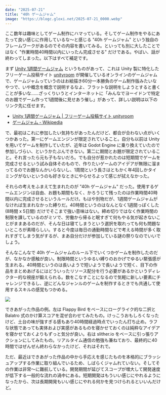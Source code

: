 ```yaml
---
date: "2025-07-21"
title: "40h ゲームジャム"
image: "https://blogc.gloxi.net/2025-07-21_0000.webp"
---
```


ここ数年は趣味としてゲーム制作にハマっている。そしてゲーム制作をやるにあたって良い感じに作用しているな～と感じる "40h ゲームジャム" という独自のフレームワークがあるのでその内容を書いてみる。といっても別に大したことではなく "作業時間40時間以内にいったん完成させる" だけである。やばい、話が終わってしまった。以下はすべて補足です。

まず [Unity 1週間ゲームジャム](https://unityroom.com/unity1weeks) というものがあって、これは Unity 製に特化したフリーゲーム投稿サイト [unityroom](https://unityroom.com/) が開催しているオンラインのゲームジャムで、ゲームジャムっていうのはお絵描き60分一本勝負のゲーム制作版みたいなやつで、いや概念を概念で説明するなよ、フラットな説明をしようとすると書くことが多いな……ざっくりいうとインターネットに「みんなでヨーイドンで特定のお題でゲーム作って1週間後に見せあう催し」があって、詳しい説明は以下のリンク先に任せます。

- [Unity 1週間ゲームジャム | フリーゲーム投稿サイト unityroom](https://unityroom.com/unity1weeks)
- [ゲームジャム - Wikipedia](https://ja.wikipedia.org/wiki/%E3%82%B2%E3%83%BC%E3%83%A0%E3%82%B8%E3%83%A3%E3%83%A0)

で、最初はこれに参加したい気持ちがあったんだけど、都合が合わない点がいくつかあった。第一にゲームエンジンが限定されていること。自分も以前は Unity を用いてゲームを制作していたが、近年は Godot Engine に乗り換えていたので参加しづらい、というかたぶんできない。第二に期間とお題が限定されていること。それ言ったら元も子もないだろ。でも自分が惹かれたのは短期間でゲームを完成させるという試み自体そのもので、作りたいゲームのアイデアが無限に溜まってるのでお題なんかいらないし、1周間という長さはともかく年4回しかタイミングがないというのも好きなときにやらせろよって感じが拭えなかった。

それらの考えをふまえて生まれたのが "40h ゲームジャム" だった。使用するゲームエンジンは自由、お題も期間もなく、かろうじて残ったのは作業時間40時間以内に完成させるというルールだけ。もはや別物だが、1週間ゲームジャムがなければ生まれなかった縛りだ。40時間というのはなんとなく1週間っぽくした (8時間 x 5日間) だけでそこまで強い意味はない。締め切りではなく作業時間の制限を課しているのがミソで、労働から帰ると眠すぎて何もやる気が起きないことがままあるのだが、そんな日は寝てしまうという選択を取れっても何も問題ないところが素晴らしい。すると今度は毎日の通勤時間などで考える時間が多く取れすぎてしまう気がするが、まあ自分だけが参加している謎の祭りなのでいいでしょう。

そんなこんなで 40h ゲームジャムのルール下でいくつかゲームを制作したのだが、なかなか感触が良い。制限時間というゆるい縛りのおかげでゆるい緊張感が生まれる。40時間というのは長いようで短いようで長いようで短く、目下の作品をまとめあげるにはどういったリソース配分を行う必要があるかというディレクター的な視座が鍛えられる。数をこなすことになるので気軽に新しい要素にチャレンジできるし、逆にどんなジャンルのゲームを制作するときでも共通して使用するスキルの感覚もつかめる。

![](https://blogc.gloxi.net/2025-07-21_0001.webp)

できあがった作品の例。左は Flappy Bird をベースにローグライク的な二択と Balatro 式のかけ算スコアを混ぜ合わせてみたもの。けっこうおもしろくなったけど、土台の味が強すぎる感もあり40時間経過時点でいったん打ち止め。ラフな状態であっても実体および実感があるものを寝かせておくのは純粋なアイデアを寝かせておくよりもずっと気分が良い。右は slither.io をベースに引っ張りアクションにしてみたもの。リアルタイム通信の勉強も兼ねており、最終的に40時間ではぜんぜん終わらなかったけど、それはそれで。

ただ、最近はできあがった作品の中から手応えを感じたものを本格的にブラッシュアップする作業に取り組んでいるため、しばらくジャムれていない。そしてその作業は非常～に難航している。開発期間が延びてスコープが増大して開発速度が低下する一般的な流れの渦中にある。短期開発はもういい感じにやれるようになったから、次は長期開発もいい感じにやれる何かを見つけられるといいんだけど。
